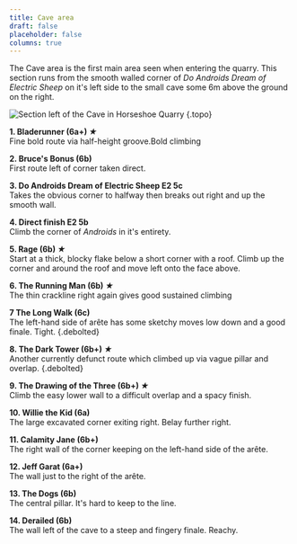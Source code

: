 ```yaml
---
title: Cave area
draft: false
placeholder: false
columns: true
---
```


The Cave area is the first main area seen when entering the quarry. This section runs from the smooth walled corner of *Do Androids Dream of Electric Sheep* on it's left side to the small cave some 6m above the ground on the right.

![Section left of the Cave in Horseshoe Quarry](/img/peak/stoney/horseshoe-quarry-cave-left.jpg)
{.topo}


**1. Bladerunner (6a+)  *&starf;***   
Fine bold route via half-height groove.Bold climbing

**2. Bruce's Bonus (6b)**  
First route left of corner taken direct.

**3. Do Androids Dream of Electric Sheep E2 5c**  
Takes the obvious corner to halfway then breaks out right and up the smooth wall.

**4. Direct finish E2 5b**  
Climb the corner of *Androids* in it's entirety.

**5. Rage (6b)  *&starf;***   
Start at a thick, blocky flake below a short corner with a roof. Climb up the corner and around the roof and move left onto the face above. 

**6. The Running Man (6b) *&starf;***  
The thin crackline right again gives good sustained climbing 

**7 The Long Walk (6c)**  
The left-hand side of arête has some sketchy moves low down and a good finale. Tight.
{.debolted}

**8. The Dark Tower (6b+)  *&starf;***   
Another currently defunct route which climbed up via vague pillar and overlap.
{.debolted}

**9. The Drawing of the Three (6b+)  *&starf;***   
Climb the easy lower wall to a difficult overlap and a spacy finish.

**10. Willie the Kid (6a)**  
The large excavated corner exiting right. Belay further right.

**11. Calamity Jane (6b+)**  
The right wall of the corner keeping on the left-hand side of the arête.

**12. Jeff Garat (6a+)**  
The wall just to the right of the arête.

**13. The Dogs (6b)**  
The central pillar. It's hard to keep to the line.

**14. Derailed (6b)**  
The wall left of the cave to a steep and fingery finale. Reachy.



